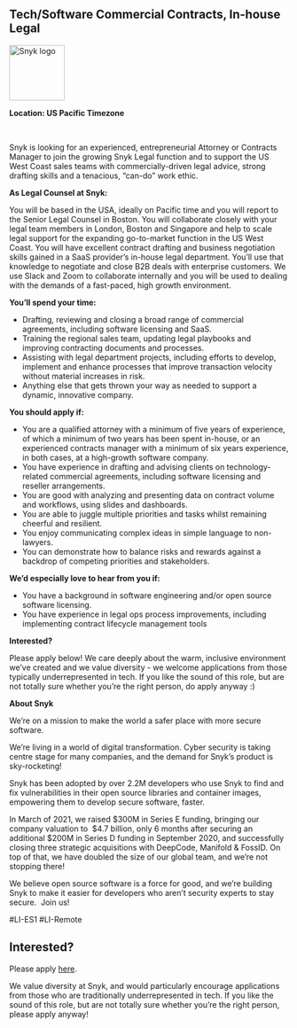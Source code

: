 Tech/Software Commercial Contracts, In-house Legal
---

<img src="https://res.cloudinary.com/snyk/image/upload/v1537345894/press-kit/brand/logo-black.png" width="100" alt="Snyk logo" />

<p><strong>Location: US Pacific Timezone</strong></p>
<p>&nbsp;</p>
<p><span style="font-weight: 400;">Snyk is looking for an experienced, entrepreneurial Attorney or Contracts Manager to join the growing Snyk Legal function and to support the US West Coast sales teams with commercially-driven legal advice, strong drafting skills and a tenacious, “can-do” work ethic.</span></p>
<p><strong>As Legal Counsel at Snyk:</strong></p>
<p><span style="font-weight: 400;">You will be based in the USA, ideally on Pacific time and you will report to the Senior Legal Counsel in Boston. You will collaborate closely with your legal team members in London, Boston and Singapore and help to scale legal support for the expanding go-to-market function in the US West Coast. You will have excellent contract drafting and business negotiation skills gained in a SaaS provider’s in-house legal department. You’ll use that knowledge to negotiate and close B2B deals with enterprise customers. We use Slack and Zoom to collaborate internally and you will be used to dealing with the demands of a fast-paced, high growth environment.&nbsp;</span></p>
<p><strong>You’ll spend your time:</strong></p>
<ul>
<li style="font-weight: 400;"><span style="font-weight: 400;">Drafting, reviewing and closing a broad range of commercial agreements, including software licensing and SaaS.</span></li>
<li style="font-weight: 400;"><span style="font-weight: 400;">Training the regional sales team, updating legal playbooks and improving contracting documents and processes.&nbsp;</span></li>
<li style="font-weight: 400;"><span style="font-weight: 400;">Assisting with legal department projects, including efforts to develop, implement and enhance processes that improve transaction velocity without material increases in risk.</span></li>
<li style="font-weight: 400;"><span style="font-weight: 400;">Anything else that gets thrown your way as needed to support a dynamic, innovative company.</span></li>
</ul>
<p><strong>You should apply if:</strong></p>
<ul>
<li style="font-weight: 400;"><span style="font-weight: 400;">You are a qualified attorney with a minimum of five years of experience, of which a minimum of two years has been spent in-house, or an experienced contracts manager with a minimum of six years experience, in both cases, at a high-growth software company.</span></li>
<li style="font-weight: 400;"><span style="font-weight: 400;">You have experience in drafting and advising clients on technology-related commercial agreements, including software licensing and reseller arrangements.&nbsp;</span></li>
<li style="font-weight: 400;"><span style="font-weight: 400;">You are good with analyzing and presenting data on contract volume and workflows, using slides and dashboards.&nbsp;</span></li>
<li style="font-weight: 400;"><span style="font-weight: 400;">You are able to juggle multiple priorities and tasks whilst remaining cheerful and resilient.</span></li>
<li style="font-weight: 400;"><span style="font-weight: 400;">You enjoy communicating complex ideas in simple language to non-lawyers.</span></li>
<li style="font-weight: 400;"><span style="font-weight: 400;">You can demonstrate how to balance risks and rewards against a backdrop of competing priorities and stakeholders.&nbsp;</span></li>
</ul>
<p><strong>We’d especially love to hear from you if:</strong></p>
<ul>
<li style="font-weight: 400;"><span style="font-weight: 400;">You have a background in software engineering and/or open source software licensing.&nbsp;</span></li>
<li style="font-weight: 400;"><span style="font-weight: 400;">You have experience in legal ops process improvements, including&nbsp; implementing contract lifecycle management tools&nbsp;</span></li>
</ul>
<p><strong>Interested?</strong></p>
<p><span style="font-weight: 400;">Please apply below! We care deeply about the warm, inclusive environment we’ve created and we value diversity - we welcome applications from those typically underrepresented in tech. If you like the sound of this role, but are not totally sure whether you’re the right person, do apply anyway :)</span></p>
<p><strong>About Snyk</strong></p>
<p><span style="font-weight: 400;">We’re on a mission to make the world a safer place with more secure software.</span></p>
<p><span style="font-weight: 400;">We’re living in a world of digital transformation. Cyber security is taking centre stage for many companies, and the demand for Snyk’s product is sky-rocketing!&nbsp;&nbsp;</span></p>
<p><span style="font-weight: 400;">Snyk has been adopted by over 2.2M developers who use Snyk to find and fix vulnerabilities in their open source libraries and container images, empowering them to develop secure software, faster.</span></p>
<p><span style="font-weight: 400;">In March of 2021, we raised $300M in Series E funding, bringing our company valuation to&nbsp; $4.7 billion, only 6 months after securing an additional $200M in Series D funding in September 2020, and successfully closing three strategic acquisitions with DeepCode, Manifold &amp; FossID. On top of that, we have doubled the size of our global team, and we’re not stopping there!&nbsp;&nbsp;</span></p>
<p><span style="font-weight: 400;">We believe open source software is a force for good, and we’re building Snyk to make it easier for developers who aren’t security experts to stay secure.&nbsp; Join us!</span></p>
<p>#LI-ES1 #LI-Remote</p>

Interested?
---

Please apply [here](https://boards.greenhouse.io/snyk/jobs/5396441002#app).

We value diversity at Snyk, and would particularly encourage applications from those who are traditionally underrepresented in tech.
If you like the sound of this role, but are not totally sure whether you’re the right person, please apply anyway!
